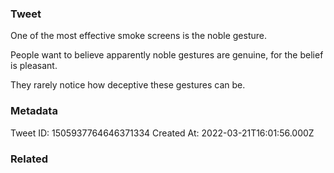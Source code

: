 ### Tweet
One of the most effective smoke screens is the noble gesture.

People want to believe apparently noble gestures are genuine, for the belief is pleasant.

They rarely notice how deceptive these gestures can be.

### Metadata
Tweet ID: 1505937764646371334
Created At: 2022-03-21T16:01:56.000Z

### Related

